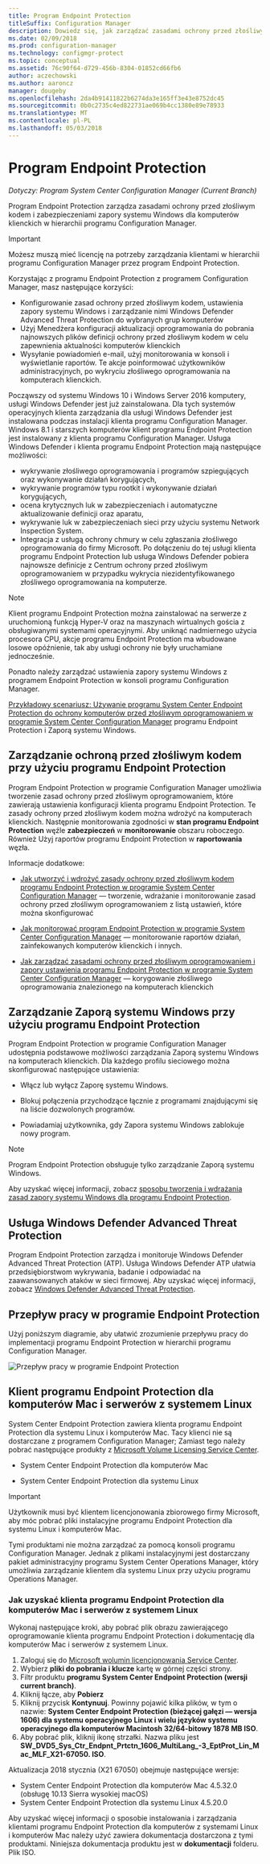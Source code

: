 ```yaml
---
title: Program Endpoint Protection
titleSuffix: Configuration Manager
description: Dowiedz się, jak zarządzać zasadami ochrony przed złośliwym kodem i zabezpieczeniami zapory systemu Windows dla komputerów klienckich w hierarchii programu Configuration Manager.
ms.date: 02/09/2018
ms.prod: configuration-manager
ms.technology: configmgr-protect
ms.topic: conceptual
ms.assetid: 76c90f64-d729-456b-8304-01852cd66fb6
author: aczechowski
ms.author: aaroncz
manager: dougeby
ms.openlocfilehash: 2da4b91411822b6274da3e165ff3e43e8752dc45
ms.sourcegitcommit: 0b0c2735c4ed822731ae069b4cc1380e89e78933
ms.translationtype: MT
ms.contentlocale: pl-PL
ms.lasthandoff: 05/03/2018
---
```

# <a name="endpoint-protection"></a>Program Endpoint Protection

*Dotyczy: Program System Center Configuration Manager (Current Branch)*

Program Endpoint Protection zarządza zasadami ochrony przed złośliwym kodem i zabezpieczeniami zapory systemu Windows dla komputerów klienckich w hierarchii programu Configuration Manager.  

> [!IMPORTANT]  
>  Możesz muszą mieć licencję na potrzeby zarządzania klientami w hierarchii programu Configuration Manager przez program Endpoint Protection.  

 Korzystając z programu Endpoint Protection z programem Configuration Manager, masz następujące korzyści:  

-   Konfigurowanie zasad ochrony przed złośliwym kodem, ustawienia zapory systemu Windows i zarządzanie nimi Windows Defender Advanced Threat Protection do wybranych grup komputerów  
-   Użyj Menedżera konfiguracji aktualizacji oprogramowania do pobrania najnowszych plików definicji ochrony przed złośliwym kodem w celu zapewnienia aktualności komputerów klienckich  
-   Wysyłanie powiadomień e-mail, użyj monitorowania w konsoli i wyświetlanie raportów. Te akcje poinformować użytkowników administracyjnych, po wykryciu złośliwego oprogramowania na komputerach klienckich.  

Począwszy od systemu Windows 10 i Windows Server 2016 komputery, usługi Windows Defender jest już zainstalowana. Dla tych systemów operacyjnych klienta zarządzania dla usługi Windows Defender jest instalowana podczas instalacji klienta programu Configuration Manager. Windows 8.1 i starszych komputerów klient programu Endpoint Protection jest instalowany z klienta programu Configuration Manager. Usługa Windows Defender i klienta programu Endpoint Protection mają następujące możliwości:  

-   wykrywanie złośliwego oprogramowania i programów szpiegujących oraz wykonywanie działań korygujących,  
-   wykrywanie programów typu rootkit i wykonywanie działań korygujących,  
-   ocena krytycznych luk w zabezpieczeniach i automatyczne aktualizowanie definicji oraz aparatu,  
-   wykrywanie luk w zabezpieczeniach sieci przy użyciu systemu Network Inspection System.  
-   Integracja z usługą ochrony chmury w celu zgłaszania złośliwego oprogramowania do firmy Microsoft. Po dołączeniu do tej usługi klienta programu Endpoint Protection lub usługa Windows Defender pobiera najnowsze definicje z Centrum ochrony przed złośliwym oprogramowaniem w przypadku wykrycia niezidentyfikowanego złośliwego oprogramowania na komputerze.  

> [!NOTE]  
>  Klient programu Endpoint Protection można zainstalować na serwerze z uruchomioną funkcją Hyper-V oraz na maszynach wirtualnych gościa z obsługiwanymi systemami operacyjnymi. Aby uniknąć nadmiernego użycia procesora CPU, akcje programu Endpoint Protection ma wbudowane losowe opóźnienie, tak aby usługi ochrony nie były uruchamiane jednocześnie.  

 Ponadto należy zarządzać ustawienia zapory systemu Windows z programem Endpoint Protection w konsoli programu Configuration Manager.  

 [Przykładowy scenariusz: Używanie programu System Center Endpoint Protection do ochrony komputerów przed złośliwym oprogramowaniem w programie System Center Configuration Manager](scenarios-endpoint-protection.md) programu Endpoint Protection i Zaporą systemu Windows.  


## <a name="managing-malware-with-endpoint-protection"></a>Zarządzanie ochroną przed złośliwym kodem przy użyciu programu Endpoint Protection  
 Program Endpoint Protection w programie Configuration Manager umożliwia tworzenie zasad ochrony przed złośliwym oprogramowaniem, które zawierają ustawienia konfiguracji klienta programu Endpoint Protection. Te zasady ochrony przed złośliwym kodem można wdrożyć na komputerach klienckich. Następnie monitorowania zgodności w **stan programu Endpoint Protection** węźle **zabezpieczeń** w **monitorowanie** obszaru roboczego. Również Użyj raportów programu Endpoint Protection w **raportowania** węzła.  

 Informacje dodatkowe:  

-   [Jak utworzyć i wdrożyć zasady ochrony przed złośliwym kodem programu Endpoint Protection w programie System Center Configuration Manager](endpoint-antimalware-policies.md) — tworzenie, wdrażanie i monitorowanie zasad ochrony przed złośliwym oprogramowaniem z listą ustawień, które można skonfigurować  

-   [Jak monitorować program Endpoint Protection w programie System Center Configuration Manager](monitor-endpoint-protection.md) — monitorowanie raportów działań, zainfekowanych komputerów klienckich i innych.  

-   [Jak zarządzać zasadami ochrony przed złośliwym oprogramowaniem i zapory ustawienia programu Endpoint Protection w programie System Center Configuration Manager](endpoint-antimalware-firewall.md) — korygowanie złośliwego oprogramowania znalezionego na komputerach klienckich  


## <a name="managing-windows-firewall-with-endpoint-protection"></a>Zarządzanie Zaporą systemu Windows przy użyciu programu Endpoint Protection  
 Program Endpoint Protection w programie Configuration Manager udostępnia podstawowe możliwości zarządzania Zaporą systemu Windows na komputerach klienckich. Dla każdego profilu sieciowego można skonfigurować następujące ustawienia:  

-   Włącz lub wyłącz Zaporę systemu Windows.  

-   Blokuj połączenia przychodzące łącznie z programami znajdującymi się na liście dozwolonych programów.  

-   Powiadamiaj użytkownika, gdy Zapora systemu Windows zablokuje nowy program.  

> [!NOTE]  
>  Program Endpoint Protection obsługuje tylko zarządzanie Zaporą systemu Windows.  


 Aby uzyskać więcej informacji, zobacz [sposobu tworzenia i wdrażania zasad zapory systemu Windows dla programu Endpoint Protection](create-windows-firewall-policies.md).  


## <a name="windows-defender-advanced-threat-protection"></a>Usługa Windows Defender Advanced Threat Protection

Program Endpoint Protection zarządza i monitoruje Windows Defender Advanced Threat Protection (ATP). Usługa Windows Defender ATP ułatwia przedsiębiorstwom wykrywania, badanie i odpowiadać na zaawansowanych ataków w sieci firmowej. Aby uzyskać więcej informacji, zobacz [Windows Defender Advanced Threat Protection](windows-defender-advanced-threat-protection.md).

## <a name="endpoint-protection-workflow"></a>Przepływ pracy w programie Endpoint Protection  
 Użyj poniższym diagramie, aby ułatwić zrozumienie przepływu pracy do implementacji programu Endpoint Protection w hierarchii programu Configuration Manager.  

 ![Przepływ pracy w programie Endpoint Protection](../media/Endpoint-Protection-Workflow.gif)  

## <a name="endpoint-protection-client-for-mac-computers-and-linux-servers"></a>Klient programu Endpoint Protection dla komputerów Mac i serwerów z systemem Linux  
 System Center Endpoint Protection zawiera klienta programu Endpoint Protection dla systemu Linux i komputerów Mac. Tacy klienci nie są dostarczane z programem Configuration Manager; Zamiast tego należy pobrać następujące produkty z [Microsoft Volume Licensing Service Center](https://www.microsoft.com/licensing/servicecenter/default.aspx).  

-   System Center Endpoint Protection dla komputerów Mac  

-   System Center Endpoint Protection dla systemu Linux  


> [!IMPORTANT]  
>  Użytkownik musi być klientem licencjonowania zbiorowego firmy Microsoft, aby móc pobrać pliki instalacyjne programu Endpoint Protection dla systemu Linux i komputerów Mac.  

 Tymi produktami nie można zarządzać za pomocą konsoli programu Configuration Manager. Jednak z plikami instalacyjnymi jest dostarczany pakiet administracyjny programu System Center Operations Manager, który umożliwia zarządzanie klientem dla systemu Linux przy użyciu programu Operations Manager.  

### <a name="how-to-get-the-endpoint-protection-client-for-mac-computers-and-linux-servers"></a>Jak uzyskać klienta programu Endpoint Protection dla komputerów Mac i serwerów z systemem Linux

Wykonaj następujące kroki, aby pobrać plik obrazu zawierającego oprogramowanie klienta programu Endpoint Protection i dokumentację dla komputerów Mac i serwerów z systemem Linux.
1. Zaloguj się do [Microsoft wolumin licencjonowania Service Center](https://www.microsoft.com/licensing/servicecenter/default.aspx).
2. Wybierz **pliki do pobrania i klucze** kartę w górnej części strony.
3. Filtr produktu **programu System Center Endpoint Protection (wersji current branch)**.
4. Kliknij łącze, aby **Pobierz**
5. Kliknij przycisk **Kontynuuj**. Powinny pojawić kilka plików, w tym o nazwie: **System Center Endpoint Protection (bieżącej gałęzi — wersja 1606) dla systemu operacyjnego Linux i wielu języków systemu operacyjnego dla komputerów Macintosh 32/64-bitowy 1878 MB ISO**.
6. Aby pobrać plik, kliknij ikonę strzałki. Nazwa pliku jest **SW_DVD5_Sys_Ctr_Endpnt_Prtctn_1606_MultiLang_-3_EptProt_Lin_Mac_MLF_X21-67050. ISO**.

Aktualizacja 2018 stycznia (X21 67050) obejmuje następujące wersje:

- System Center Endpoint Protection dla komputerów Mac 4.5.32.0 (obsługę 10.13 Sierra wysokiej macOS)
- System Center Endpoint Protection dla systemu Linux 4.5.20.0 

 Aby uzyskać więcej informacji o sposobie instalowania i zarządzania klientami programu Endpoint Protection dla komputerów z systemami Linux i komputerów Mac należy użyć zawiera dokumentacja dostarczona z tymi produktami. Niniejsza dokumentacja produktu jest w **dokumentacji** folderu. Plik ISO.
